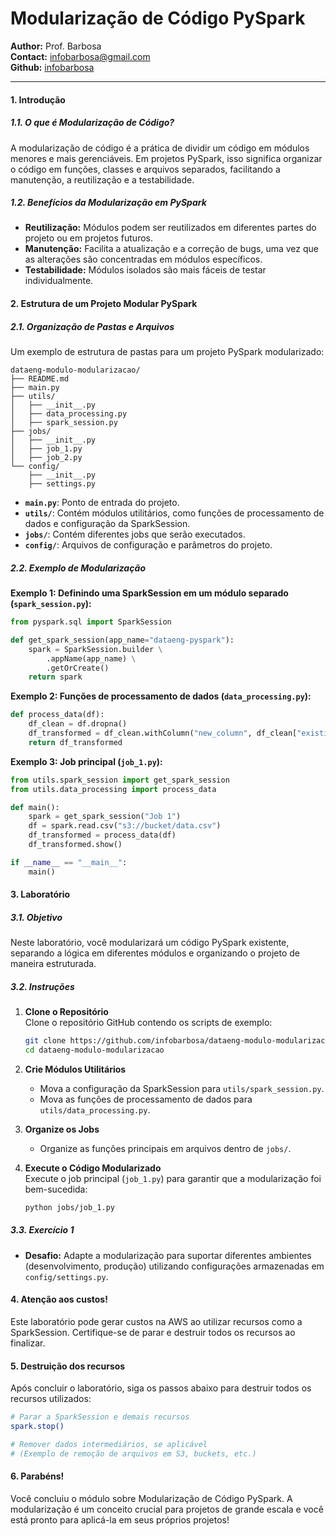 
# Modularização de Código PySpark
**Author:** Prof. Barbosa  
**Contact:** infobarbosa@gmail.com  
**Github:** [infobarbosa](https://github.com/infobarbosa)

---

#### 1. Introdução

##### 1.1. O que é Modularização de Código?
A modularização de código é a prática de dividir um código em módulos menores e mais gerenciáveis. Em projetos PySpark, isso significa organizar o código em funções, classes e arquivos separados, facilitando a manutenção, a reutilização e a testabilidade.

##### 1.2. Benefícios da Modularização em PySpark
- **Reutilização:** Módulos podem ser reutilizados em diferentes partes do projeto ou em projetos futuros.
- **Manutenção:** Facilita a atualização e a correção de bugs, uma vez que as alterações são concentradas em módulos específicos.
- **Testabilidade:** Módulos isolados são mais fáceis de testar individualmente.

#### 2. Estrutura de um Projeto Modular PySpark

##### 2.1. Organização de Pastas e Arquivos
Um exemplo de estrutura de pastas para um projeto PySpark modularizado:
```
dataeng-modulo-modularizacao/
├── README.md
├── main.py
├── utils/
│   ├── __init__.py
│   ├── data_processing.py
│   ├── spark_session.py
├── jobs/
│   ├── __init__.py
│   ├── job_1.py
│   ├── job_2.py
└── config/
    ├── __init__.py
    ├── settings.py
```
- **`main.py`**: Ponto de entrada do projeto.
- **`utils/`**: Contém módulos utilitários, como funções de processamento de dados e configuração da SparkSession.
- **`jobs/`**: Contém diferentes jobs que serão executados.
- **`config/`**: Arquivos de configuração e parâmetros do projeto.

##### 2.2. Exemplo de Modularização

**Exemplo 1: Definindo uma SparkSession em um módulo separado (`spark_session.py`):**
```python
from pyspark.sql import SparkSession

def get_spark_session(app_name="dataeng-pyspark"):
    spark = SparkSession.builder \
        .appName(app_name) \
        .getOrCreate()
    return spark
```

**Exemplo 2: Funções de processamento de dados (`data_processing.py`):**
```python
def process_data(df):
    df_clean = df.dropna()
    df_transformed = df_clean.withColumn("new_column", df_clean["existing_column"] * 2)
    return df_transformed
```

**Exemplo 3: Job principal (`job_1.py`):**
```python
from utils.spark_session import get_spark_session
from utils.data_processing import process_data

def main():
    spark = get_spark_session("Job 1")
    df = spark.read.csv("s3://bucket/data.csv")
    df_transformed = process_data(df)
    df_transformed.show()

if __name__ == "__main__":
    main()
```

#### 3. Laboratório

##### 3.1. Objetivo
Neste laboratório, você modularizará um código PySpark existente, separando a lógica em diferentes módulos e organizando o projeto de maneira estruturada.

##### 3.2. Instruções

1. **Clone o Repositório**  
   Clone o repositório GitHub contendo os scripts de exemplo:
   ```bash
   git clone https://github.com/infobarbosa/dataeng-modulo-modularizacao.git
   cd dataeng-modulo-modularizacao
   ```

2. **Crie Módulos Utilitários**  
   - Mova a configuração da SparkSession para `utils/spark_session.py`.
   - Mova as funções de processamento de dados para `utils/data_processing.py`.

3. **Organize os Jobs**  
   - Organize as funções principais em arquivos dentro de `jobs/`.

4. **Execute o Código Modularizado**  
   Execute o job principal (`job_1.py`) para garantir que a modularização foi bem-sucedida:
   ```bash
   python jobs/job_1.py
   ```

##### 3.3. Exercício 1
- **Desafio:** Adapte a modularização para suportar diferentes ambientes (desenvolvimento, produção) utilizando configurações armazenadas em `config/settings.py`.

#### 4. Atenção aos custos!
Este laboratório pode gerar custos na AWS ao utilizar recursos como a SparkSession. Certifique-se de parar e destruir todos os recursos ao finalizar.

#### 5. Destruição dos recursos
Após concluir o laboratório, siga os passos abaixo para destruir todos os recursos utilizados:
```bash
# Parar a SparkSession e demais recursos
spark.stop()

# Remover dados intermediários, se aplicável
# (Exemplo de remoção de arquivos em S3, buckets, etc.)
```

#### 6. Parabéns!
Você concluiu o módulo sobre Modularização de Código PySpark. A modularização é um conceito crucial para projetos de grande escala e você está pronto para aplicá-la em seus próprios projetos!


